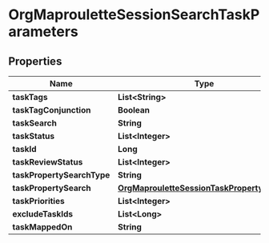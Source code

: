 # OrgMaprouletteSessionSearchTaskParameters

## Properties
Name | Type | Description | Notes
------------ | ------------- | ------------- | -------------
**taskTags** | **List&lt;String&gt;** |  |  [optional]
**taskTagConjunction** | **Boolean** |  |  [optional]
**taskSearch** | **String** |  |  [optional]
**taskStatus** | **List&lt;Integer&gt;** |  |  [optional]
**taskId** | **Long** |  |  [optional]
**taskReviewStatus** | **List&lt;Integer&gt;** |  |  [optional]
**taskPropertySearchType** | **String** |  |  [optional]
**taskPropertySearch** | [**OrgMaprouletteSessionTaskPropertySearch**](OrgMaprouletteSessionTaskPropertySearch.md) |  |  [optional]
**taskPriorities** | **List&lt;Integer&gt;** |  |  [optional]
**excludeTaskIds** | **List&lt;Long&gt;** |  |  [optional]
**taskMappedOn** | **String** |  |  [optional]
